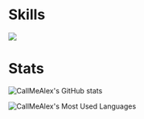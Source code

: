 <p align="center">

# Skills

![](https://skillicons.dev/icons?i=github,windows,linux,arch,neovim,robloxstudio,visualstudio,cpp,cs,lua,cmake,unreal,unity,blender,davinci)

# Stats

![CallMeAlex's GitHub stats](https://github-readme-stats.vercel.app/api?username=Call-Me-Alex&show_icons=true&theme=gruvbox)

![CallMeAlex's Most Used Languages](https://github-readme-stats.vercel.app/api/top-langs?username=Call-Me-Alex&show_icons=true&theme=gruvbox)
</br>
</p>
